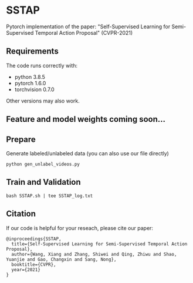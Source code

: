 # SSTAP
Pytorch implementation of the paper: "Self-Supervised Learning for Semi-Supervised Temporal Action Proposal" (CVPR-2021)

## Requirements
The code runs correctly with:

* python 3.8.5
* pytorch 1.6.0
* torchvision 0.7.0

Other versions may also work. 

## Feature and model weights coming soon...

## Prepare 
Generate labeled/unlabeled data (you can also use our file directly)
```
python gen_unlabel_videos.py
```

## Train and Validation
```
bash SSTAP.sh | tee SSTAP_log.txt
```

## Citation
If our code is helpful for your reseach, please cite our paper:

```
@inproceedings{SSTAP,
  title={Self-Supervised Learning for Semi-Supervised Temporal Action Proposal},
  author={Wang, Xiang and Zhang, Shiwei and Qing, Zhiwu and Shao, Yuanjie and Gao, Changxin and Sang, Nong},
  booktitle={CVPR},
  year={2021}
}
```
